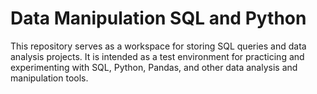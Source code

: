 # Data Manipulation SQL and Python
This repository serves as a workspace for storing SQL queries and data analysis projects. It is intended as a test environment for practicing and experimenting with SQL, Python, Pandas, and other data analysis and manipulation tools.